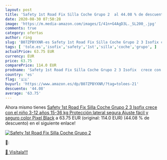 ```yaml
---
layout: post
title: 'Safety 1st Road Fix Silla Coche Grupo 2  al 44.08 % de descuento'
date: 2020-08-30 07:50:28
image: 'https://m.media-amazon.com/images/I/41n+G4AgD3L._SL200_.jpg'
comments: true
category: ofertas
author: ring
slug: 'B07ZPBYXNR-es Safety 1st Road Fix Silla Coche Grupo 2 3 Isofix crece con...'
tags: [ 'tole.es','isofix','safety','1st','silla','coche','grupo', ]
actualPrice: 63.75 EUR
currency: EUR
price: 63.75
comparePrice: 114.0 EUR
prodname: 'Safety 1st Road Fix Silla Coche Grupo 2 3 Isofix  crece con el niño 3-12 años  15-36 kg   Protección lateral segura  Ajuste fácil y seguro  color Pixel Black'
country: 'es'
flag: '🇪🇸'
buyurl: 'https://www.amazon.es/dp/B07ZPBYXNR/?tag=tolees-21'
descuento: '44.08'
average: '63.75'
---
```


Ahora mismo tienes [Safety 1st Road Fix Silla Coche Grupo 2 3 Isofix  crece con el niño 3-12 años  15-36 kg   Protección lateral segura  Ajuste fácil y seguro  color Pixel Black](https://www.amazon.es/dp/B07ZPBYXNR/?tag=tolees-21) a 63.75 EUR (original: 114.0 EUR) (44.08 %  de descuento) en el siguiente enlace!

[![Safety 1st Road Fix Silla Coche Grupo 2 ](https://m.media-amazon.com/images/I/41n+G4AgD3L._SL200_.jpg)](https://www.amazon.es/dp/B07ZPBYXNR/?tag=tolees-21)

🔎:


[🛒 Visítala!!!](https://www.amazon.es/dp/B07ZPBYXNR/?tag=tolees-21)
